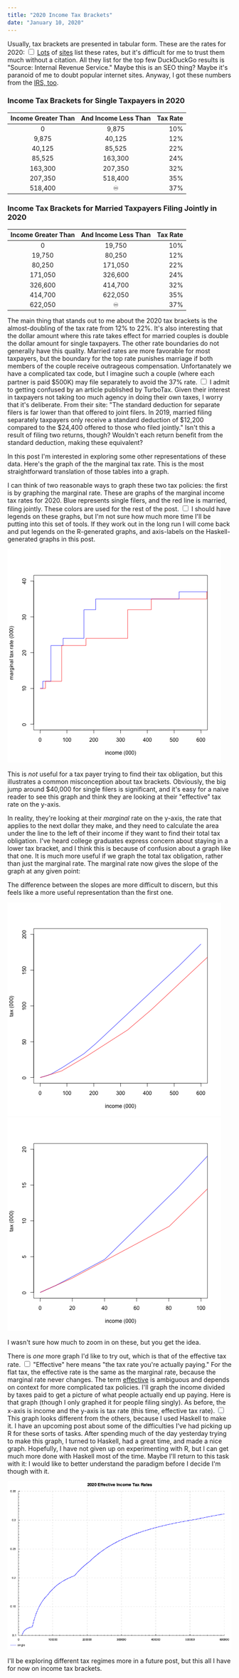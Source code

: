 ```yaml
---
title: "2020 Income Tax Brackets"
date: "January 10, 2020"
---
```


Usually, tax brackets are presented in tabular form. These are the rates for 2020:
<label for="sn-cite" class="margin-toggle sidenote-number"></label>
  <input type="checkbox" id="sn-cite" class="margin-toggle">
  <span class="sidenote">
    [Lots](https://taxfoundation.org/2020-tax-brackets/) of [sites](https://www.fool.com/taxes/2020/01/08/heres-the-first-day-you-can-file-your-taxes-in-202.aspx) list these rates, but it's difficult for me to trust them much without a citation. All they list for the top few DuckDuckGo results is "Source: Internal Revenue Service." Maybe this is an SEO thing? Maybe it's paranoid of me to doubt popular internet sites. Anyway, I got these numbers from the [IRS, too](https://www.irs.gov/newsroom/irs-provides-tax-inflation-adjustments-for-tax-year-2020).
    </span>

### Income Tax Brackets for Single Taxpayers in 2020
| Income Greater Than    | And Income Less Than | Tax Rate |
| :-------------: |:-------------:| -----:|
| 0 |9,875|10% |
|9,875   |40,125|12% |
|40,125|  85,525|22% |
|85,525| 163,300|24% |
|163,300|207,350|32% |
|207,350|518,400|35% |
|518,400|♾ |37%|


### Income Tax Brackets for Married Taxpayers Filing Jointly in 2020
| Income Greater Than    | And Income Less Than | Tax Rate |
| :-------------: |:-------------:| -----:|
| 0 |19,750|10% |
|19,750|80,250|12% |
|80,250|171,050|22% |
|171,050|326,600|24% |
|326,600|414,700|32% |
|414,700|622,050|35% |
|622,050|♾ |37%|

The main thing that stands out to me about the 2020 tax brackets is the almost-doubling of the tax rate from 12% to 22%. It's also interesting that the dollar amount where this rate takes effect for married couples is double the dollar amount for single taxpayers. The other rate boundaries do not generally have this quality. Married rates are more favorable for most taxpayers, but the boundary for the top rate punishes marriage if both members of the couple receive outrageous compensation. Unfortanately we have a complicated tax code, but I imagine such a couple (where each partner is paid $500K) may file separately to avoid the 37% rate.
<label for="sn-turbo" class="margin-toggle sidenote-number"></label>
  <input type="checkbox" id="sn-turbo" class="margin-toggle">
  <span class="sidenote">
I admit to getting confused by an article published by TurboTax. Given their interest in taxpayers not taking too much agency in doing their own taxes, I worry that it's deliberate. From their site:
"The standard deduction for separate filers is far lower than that offered to joint filers.
    In 2019, married filing separately taxpayers only receive a standard deduction of $12,200 compared to the $24,400 offered to those who filed jointly."
    Isn't this a result of filing two returns, though? Wouldn't each return benefit from the standard deduction, making these equivalent?
    </span>

In this post I'm interested in exploring some other representations of these data.
Here's the graph of the the marginal tax rate. This is the most straightforward translation of those tables into a graph.

I can think of two reasonable ways to graph these two tax policies: the first is by graphing the marginal rate.
These are graphs of the marginal income tax rates for 2020. Blue represents single filers, and the red line is married, filing jointly. These colors are used for the rest of the post.
<label for="sn-legends" class="margin-toggle sidenote-number"></label>
  <input type="checkbox" id="sn-legends" class="margin-toggle">
  <span class="sidenote">
    I should have legends on these graphs, but I'm not sure how much more time I'll be putting into this set of tools. If they work out in the long run I will come back and put legends on the R-generated graphs, and axis-labels on the Haskell-generated graphs in this post.
  </span>

<img src="/static/2020bracketsDerivative.png"/>

This is _not_ useful for a tax payer trying to find their tax obligation, but this illustrates a common misconception about tax brackets. Obviously, the big jump around $40,000 for single filers is significant, and it's easy for a naive reader to see this graph and think they are looking at their "effective" tax rate on the y-axis.

In reality, they're looking at their _marginal_ rate on the y-axis, the rate that applies to the next dollar they make, and they need to calculate the area under the line to the left of their income if they want to find their total tax obligation.
I've heard college graduates express concern about staying in a lower tax bracket, and I think this is because of confusion about a graph like that one. It is much more useful if we graph the total tax obligation, rather than just the marginal rate. The marginal rate now gives the slope of the graph at any given point:

The difference between the slopes are more difficult to discern, but this feels like a more useful representation than the first one.

<img src="../static/2020brackets.png"/>
<img src="../static/2020bracketsZoomed.png"/>

I wasn't sure how much to zoom in on these, but you get the idea.

There is _one_ more graph I'd like to try out, which is that of the effective tax rate.
<label for="sn-effective" class="margin-toggle sidenote-number"></label>
  <input type="checkbox" id="sn-effective" class="margin-toggle">
  <span class="sidenote">
  "Effective" here means "the tax rate you're actually paying." For the flat tax, the effective rate is the same as the marginal rate, because the marginal rate never changes. The term [effective](https://en.wikipedia.org/wiki/Tax_rate#Effective) is ambiguous and depends on context for more complicated tax policies.
  </span>
 I'll graph the income divided by taxes paid to get a picture of what people actually end up paying. Here is that graph (though I only graphed it for people filing singly). As before, the x-axis is income and the y-axis is tax rate (this time, effective tax rate).
<label for="sn-haskell" class="margin-toggle sidenote-number"></label>
  <input type="checkbox" id="sn-haskell" class="margin-toggle">
  <span class="sidenote">
This graph looks different from the others, because I used Haskell to make it. I have an upcoming post about some of the difficulties I've had picking up R for these sorts of tasks. After spending much of the day yesterday trying to make this graph, I turned to Haskell, had a great time, and made a nice graph. Hopefully, I have not given up on experimenting with R, but I can get much more done with Haskell most of the time. Maybe I'll return to this task with it: I would like to better understand the paradigm before I decide I'm though with it.
    </span>

<img src="/static/effectiveRates2020.png"/>

I'll be exploring different tax regimes more in a future post, but this all I have for now on income tax brackets.


